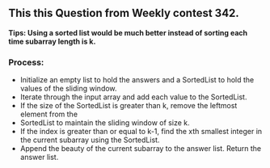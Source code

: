 ## This this Question from Weekly contest 342. 

**Tips: Using a sorted list would be much better instead of sorting each time subarray length is k.**


### Process:

- Initialize an empty list to hold the answers and a SortedList to hold the values of the sliding window.
- Iterate through the input array and add each value to the SortedList.
- If the size of the SortedList is greater than k, remove the leftmost element from the
- SortedList to maintain the sliding window of size k.
- If the index is greater than or equal to k-1, find the xth smallest integer in the current subarray using the SortedList.
- Append the beauty of the current subarray to the answer list.
Return the answer list.
